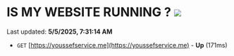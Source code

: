 # IS MY WEBSITE RUNNING ? [![](https://img.shields.io/static/v1?label=Sponsor&message=%E2%9D%A4&logo=GitHub&color=%23fe8e86)](https://github.com/sponsors/Youssef-Lehmam)

Last updated: **5/5/2025, 7:31:14 AM**

- `GET` [https://youssefservice.me](https://youssefservice.me) - **Up** (171ms)

